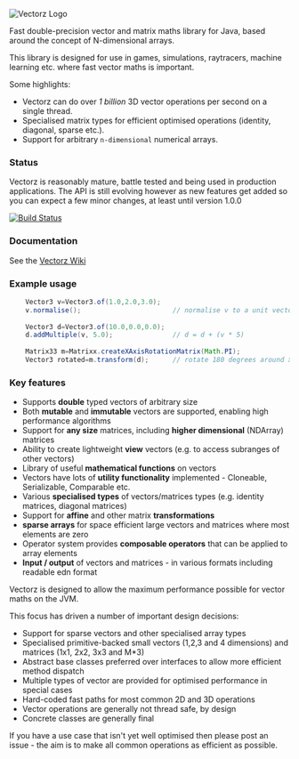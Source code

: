 ![Vectorz Logo](https://raw.github.com/wiki/mikera/vectorz/images/vectorz.png)

Fast double-precision vector and matrix maths library for Java, based around the concept of N-dimensional arrays.

This library is designed for use in games, simulations, raytracers, machine learning etc. 
where fast vector maths is important. 

Some highlights:
 
 - Vectorz can do over *1 billion* 3D vector operations per second on a single thread.
 - Specialised matrix types for efficient optimised operations (identity, diagonal, sparse etc.).
 - Support for arbitrary `n-dimensional` numerical arrays.
 
### Status

Vectorz is reasonably mature, battle tested and being used in production applications. The API is still evolving however as new features get added so you can expect a few minor changes, at least until version 1.0.0

[![Build Status](https://secure.travis-ci.org/mikera/vectorz.png)](http://travis-ci.org/mikera/vectorz)

### Documentation

See the [Vectorz Wiki](https://github.com/mikera/vectorz/wiki)

### Example usage

```Java
    Vector3 v=Vector3.of(1.0,2.0,3.0);		
    v.normalise();                       // normalise v to a unit vector
    		
    Vector3 d=Vector3.of(10.0,0.0,0.0);		
    d.addMultiple(v, 5.0);               // d = d + (v * 5)
    
	Matrix33 m=Matrixx.createXAxisRotationMatrix(Math.PI);
	Vector3 rotated=m.transform(d);      // rotate 180 degrees around x axis	    
```

### Key features

 - Supports **double** typed vectors of arbitrary size
 - Both **mutable** and **immutable** vectors are supported, enabling high performance algorithms
 - Support for **any size** matrices, including **higher dimensional** (NDArray) matrices
 - Ability to create lightweight **view** vectors (e.g. to access subranges of other vectors)
 - Library of useful **mathematical functions** on vectors
 - Vectors have lots of **utility functionality** implemented - Cloneable, Serializable, Comparable etc.
 - Various **specialised types** of vectors/matrices types (e.g. identity matrices, diagonal matrices)
 - Support for **affine** and other matrix **transformations**
 - **sparse arrays** for space efficient large vectors and matrices where most elements are zero
 - Operator system provides **composable operators** that can be applied to array elements
 - **Input / output** of vectors and matrices - in various formats including readable edn format

Vectorz is designed to allow the maximum performance possible for vector maths on the JVM.

This focus has driven a number of important design decisions:

 - Support for sparse vectors and other specialised array types
 - Specialised primitive-backed small vectors (1,2,3 and 4 dimensions) and matrices (1x1, 2x2, 3x3 and M*3)
 - Abstract base classes preferred over interfaces to allow more efficient method dispatch
 - Multiple types of vector are provided for optimised performance in special cases
 - Hard-coded fast paths for most common 2D and 3D operations
 - Vector operations are generally not thread safe, by design
 - Concrete classes are generally final
 
If you have a use case that isn't yet well optimised then please post an issue - the aim is to make all common operations as efficient as possible.
